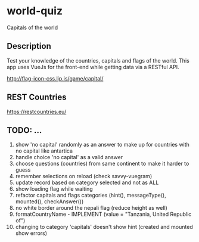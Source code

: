# world-quiz
Capitals of the world

## Description
Test your knowledge of the countries, capitals and flags of the world. This app uses VueJs for the front-end while getting data via a RESTful API.

http://flag-icon-css.lip.is/game/capital/

## REST Countries
https://restcountries.eu/

## TODO: ...
1. show 'no capital' randomly as an answer to make up for countries with no capital like antartica
2. handle choice 'no capital' as a valid answer
3. choose questions (countries) from same continent to make it harder to guess
4. remember selections on reload (check savvy-vuegram)
5. update record based on category selected and not as ALL
6. show loading flag while waiting
7. refactor capitals and flags categories (hint(), messageType(), mounted(), checkAnswer())
8. no white border around the nepali flag (reduce height as well)
9. formatCountryName - IMPLEMENT (value = "Tanzania, United Republic of")
10. changing to category 'capitals' doesn't show hint (created and mounted show errors)
